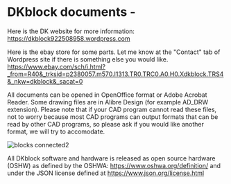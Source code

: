 # DKblock documents -  
Here is the DK website for more information: https://dkblock922508958.wordpress.com 

Here is the ebay store for some parts. Let me know at the "Contact" tab of Wordpress site if there is something else you would like.
https://www.ebay.com/sch/i.html?_from=R40&_trksid=p2380057.m570.l1313.TR0.TRC0.A0.H0.Xdkblock.TRS4&_nkw=dkblock&_sacat=0

All documents can be opened in OpenOffice format or Adobe Acrobat Reader. Some drawing files are in Alibre Design (for example AD_DRW extension). Please note that if your CAD program cannot read these files, not to worry because most CAD programs can output formats that can be read by other CAD programs, so please ask if you would like another format, we will try to accomodate.

![blocks connected2](https://user-images.githubusercontent.com/6006120/69199353-8ea59f80-0aec-11ea-82b3-e0e048fd2252.png)



All DKblock software and hardware is released as open source hardware (OSHW) as defined by the OSHWA: https://www.oshwa.org/definition/ and under the JSON license defined at https://www.json.org/license.html
